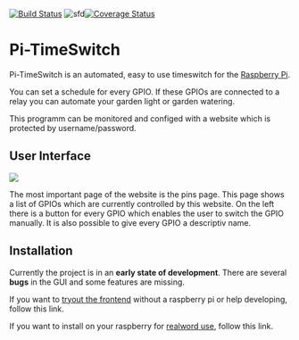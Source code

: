 [![Build Status](https://travis-ci.org/weichweich/Pi-Timeswitch.svg?branch=restful)](https://travis-ci.org/weichweich/Pi-Timeswitch)
![sfd](https://img.shields.io/github/downloads/weichweich/Pi-Timeswitch/total.svg)[![Coverage Status](https://coveralls.io/repos/github/weichweich/Pi-Timeswitch/badge.svg?branch=restful)](https://coveralls.io/github/weichweich/Pi-Timeswitch?branch=restful)

# Pi-TimeSwitch
Pi-TimeSwitch is an automated, easy to use timeswitch for the [Raspberry Pi](https://www.raspberrypi.org).

You can set a schedule for every GPIO. If these GPIOs are connected to a relay you can automate your garden light or garden watering.

This programm can be monitored and configed with a website which is protected by username/password.

## User Interface

![](doc/img/screen-1.png)

The most important page of the website is the pins page. This page shows a list of GPIOs which are currently controlled by this website. On the left there is a button for every GPIO which enables the user to switch the GPIO manually. It is also possible to give every GPIO a descriptiv name.

## Installation

Currently the project is in an **early state of development**. There are several **bugs** in the GUI and some features are missing.

If you want to [tryout the frontend](doc/development.md) without a raspberry pi or help developing, follow this link.

If you want to install on your raspberry for [realword use](doc/production.md), follow this link.
